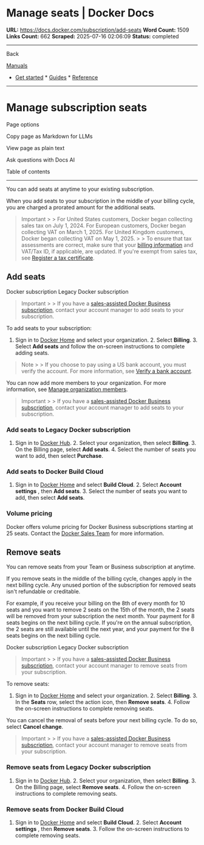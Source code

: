 # Manage seats | Docker Docs

**URL:** https://docs.docker.com/subscription/add-seats
**Word Count:** 1509
**Links Count:** 662
**Scraped:** 2025-07-16 02:06:09
**Status:** completed

---

Back

[Manuals](https://docs.docker.com/manuals/)

  * [Get started](https://docs.docker.com/get-started/)   * [Guides](https://docs.docker.com/guides/)   * [Reference](https://docs.docker.com/reference/)

* * *

# Manage subscription seats

Page options

Copy page as Markdown for LLMs

View page as plain text

Ask questions with Docs AI

Table of contents

* * *

You can add seats at anytime to your existing subscription.

When you add seats to your subscription in the middle of your billing cycle, you are charged a prorated amount for the additional seats.

> Important >  > For United States customers, Docker began collecting sales tax on July 1, 2024. For European customers, Docker began collecting VAT on March 1, 2025. For United Kingdom customers, Docker began collecting VAT on May 1, 2025. >  > To ensure that tax assessments are correct, make sure that your [billing information](https://docs.docker.com/billing/details/) and VAT/Tax ID, if applicable, are updated. If you're exempt from sales tax, see [Register a tax certificate](https://docs.docker.com/billing/tax-certificate/).

## Add seats

Docker subscription  Legacy Docker subscription

> Important >  > If you have a [sales-assisted Docker Business subscription](https://docs.docker.com/subscription/details/#sales-assisted), contact your account manager to add seats to your subscription.

To add seats to your subscription:

  1. Sign in to [Docker Home](https://app.docker.com/) and select your organization.   2. Select **Billing**.   3. Select **Add seats** and follow the on-screen instructions to complete adding seats.

> Note >  > If you choose to pay using a US bank account, you must verify the account. For more information, see [Verify a bank account](https://docs.docker.com/billing/payment-method/#verify-a-bank-account).

You can now add more members to your organization. For more information, see [Manage organization members](https://docs.docker.com/admin/organization/members/).

> Important >  > If you have a [sales-assisted Docker Business subscription](https://docs.docker.com/subscription/details/#sales-assisted), contact your account manager to add seats to your subscription.

### Add seats to Legacy Docker subscription

  1. Sign in to [Docker Hub](https://hub.docker.com).   2. Select your organization, then select **Billing**.   3. On the Billing page, select **Add seats**.   4. Select the number of seats you want to add, then select **Purchase**.

### Add seats to Docker Build Cloud

  1. Sign in to [Docker Home](https://app.docker.com) and select **Build Cloud**.   2. Select **Account settings** , then **Add seats**.   3. Select the number of seats you want to add, then select **Add seats**.

### Volume pricing

Docker offers volume pricing for Docker Business subscriptions starting at 25 seats. Contact the [Docker Sales Team](https://www.docker.com/pricing/contact-sales/) for more information.

## Remove seats

You can remove seats from your Team or Business subscription at anytime.

If you remove seats in the middle of the billing cycle, changes apply in the next billing cycle. Any unused portion of the subscription for removed seats isn't refundable or creditable.

For example, if you receive your billing on the 8th of every month for 10 seats and you want to remove 2 seats on the 15th of the month, the 2 seats will be removed from your subscription the next month. Your payment for 8 seats begins on the next billing cycle. If you're on the annual subscription, the 2 seats are still available until the next year, and your payment for the 8 seats begins on the next billing cycle.

Docker subscription  Legacy Docker subscription

> Important >  > If you have a [sales-assisted Docker Business subscription](https://docs.docker.com/subscription/details/#sales-assisted), contact your account manager to remove seats from your subscription.

To remove seats:

  1. Sign in to [Docker Home](https://app.docker.com/) and select your organization.   2. Select **Billing**.   3. In the **Seats** row, select the action icon, then **Remove seats**.   4. Follow the on-screen instructions to complete removing seats.

You can cancel the removal of seats before your next billing cycle. To do so, select **Cancel change**.

> Important >  > If you have a [sales-assisted Docker Business subscription](https://docs.docker.com/subscription/details/#sales-assisted), contact your account manager to remove seats from your subscription.

### Remove seats from Legacy Docker subscription

  1. Sign in to [Docker Hub](https://hub.docker.com).   2. Select your organization, then select **Billing**.   3. On the Billing page, select **Remove seats**.   4. Follow the on-screen instructions to complete removing seats.

### Remove seats from Docker Build Cloud

  1. Sign in to [Docker Home](https://app.docker.com) and select **Build Cloud**.   2. Select **Account settings** , then **Remove seats**.   3. Follow the on-screen instructions to complete removing seats.
